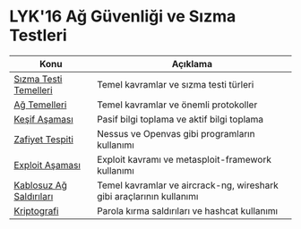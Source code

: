 # LYK'16 Ağ Güvenliği ve Sızma Testleri 

Konu | Açıklama
---- | -----------
[Sızma Testi Temelleri](00-Sizma-Testi-Temelleri) | Temel kavramlar ve sızma testi türleri
[Ağ Temelleri](01-Ag-Temelleri) | Temel kavramlar ve önemli protokoller
[Keşif Aşaması](02-Kesif-Asamasi) | Pasif bilgi toplama ve aktif bilgi toplama
[Zafiyet Tespiti](03-Zafiyet-Tespiti) | Nessus ve Openvas gibi programların kullanımı
[Exploit Aşaması](04-Exploit-Asamasi) | Exploit kavramı ve metasploit-framework kullanımı
[Kablosuz Ağ Saldırıları](05-Kablosuz-Ag-Saldirilari) | Temel kavramlar ve aircrack-ng, wireshark gibi araçlarının kullanımı
[Kriptografi](06-Kriptografi) | Parola kırma saldırıları ve hashcat kullanımı
